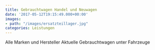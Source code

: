 ```yaml
---
title: Gebrauchtwagen Handel und Neuwagen
date: '2017-05-12T19:15:49.000+00:00'
images:
- path: "/images/ersatzteillager.jpg"
categories: Leistungen
---
```


Alle Marken und Hersteller Aktuelle Gebrauchtwagen unter Fahrzeuge
